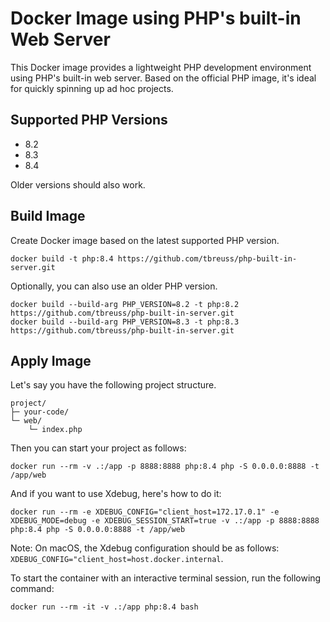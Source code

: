 # Docker Image using PHP's built-in Web Server

This Docker image provides a lightweight PHP development environment using PHP's built-in web server.
Based on the official PHP image, it's ideal for quickly spinning up ad hoc projects.

## Supported PHP Versions

- 8.2
- 8.3
- 8.4

Older versions should also work.

## Build Image

Create Docker image based on the latest supported PHP version.

    docker build -t php:8.4 https://github.com/tbreuss/php-built-in-server.git

Optionally, you can also use an older PHP version.

    docker build --build-arg PHP_VERSION=8.2 -t php:8.2 https://github.com/tbreuss/php-built-in-server.git
    docker build --build-arg PHP_VERSION=8.3 -t php:8.3 https://github.com/tbreuss/php-built-in-server.git

## Apply Image

Let's say you have the following project structure.

    project/
    ├─ your-code/
    └─ web/
        └─ index.php

Then you can start your project as follows:

    docker run --rm -v .:/app -p 8888:8888 php:8.4 php -S 0.0.0.0:8888 -t /app/web

And if you want to use Xdebug, here's how to do it:

    docker run --rm -e XDEBUG_CONFIG="client_host=172.17.0.1" -e XDEBUG_MODE=debug -e XDEBUG_SESSION_START=true -v .:/app -p 8888:8888 php:8.4 php -S 0.0.0.0:8888 -t /app/web

Note: On macOS, the Xdebug configuration should be as follows: `XDEBUG_CONFIG="client_host=host.docker.internal`.

To start the container with an interactive terminal session, run the following command:

    docker run --rm -it -v .:/app php:8.4 bash
